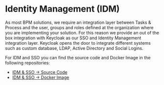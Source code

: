 # Identity Management (IDM)
As most BPM solutions, we require an integration layer between Tasks & Process and the user, groups and roles defined at the organization where you are implementing your solution. For this reason we provide an out of the box integration with Keycloak as our SSO and Identity Management integration layer.
Keycloak opens the door to integrate different systems such as custom database, LDAP, Active Directory and Social Logins.

For IDM and SSO you can find the source code and Docker Image in the following repositories:
- [IDM & SSO -> Source Code](http://)
- [IDM & SSO -> Docker Image](http://)
